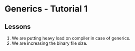 # Generics - Tutorial 1

## Lessons

1. We are putting heavy load on compiler in case of generics.
2. We are increasing the binary file size.
